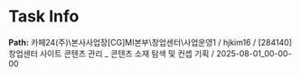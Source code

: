 # Task Info

**Path:** 카페24(주)\본사사업장\[CG]MI본부\창업센터\사업운영1 / hjkim16 / [284140] 창업센터 사이트 콘텐츠 관리 _ 콘텐츠 소재 탐색 및 컨셉 기획 / 2025-08-01_00-00-00

